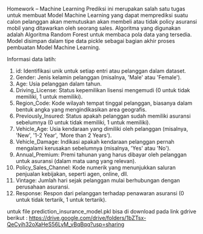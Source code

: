Homework – Machine Learning
Prediksi ini merupakan salah satu tugas untuk membuat Model Machine Learning yang dapat memprediksi suatu calon pelanggan akan memutuskan akan membeli atau tidak policy asuransi mobil yang ditawarkan oleh seorang sales. Algoritma yang digunakan adalah Algoritma Random Forest untuk membaca pola data yang tersedia. Model disimpan dalam tipe data pickle sebagai bagian akhir proses pembuatan Model Machine Learning. 

Informasi data latih:

1.	id: Identifikasi unik untuk setiap entri atau pelanggan dalam dataset.
2.	Gender: Jenis kelamin pelanggan (misalnya, 'Male' atau 'Female').
3.	Age: Usia pelanggan dalam tahun.
4.	Driving_License: Status kepemilikan lisensi mengemudi (0 untuk tidak memiliki, 1 untuk memiliki).
5.	Region_Code: Kode wilayah tempat tinggal pelanggan, biasanya dalam bentuk angka yang mengindikasikan area geografis.
6.	Previously_Insured: Status apakah pelanggan sudah memiliki asuransi sebelumnya (0 untuk tidak memiliki, 1 untuk memiliki).
7.	Vehicle_Age: Usia kendaraan yang dimiliki oleh pelanggan (misalnya, 'New', '1-2 Year', 'More than 2 Years').
8.	Vehicle_Damage: Indikasi apakah kendaraan pelanggan pernah mengalami kerusakan sebelumnya (misalnya, 'Yes' atau 'No').
9.	Annual_Premium: Premi tahunan yang harus dibayar oleh pelanggan untuk asuransi (dalam mata uang yang relevan).
10.	Policy_Sales_Channel: Kode numerik yang menunjukkan saluran penjualan kebijakan, seperti agen, online, dll.
11.	Vintage: Jumlah hari sejak pelanggan mulai berhubungan dengan perusahaan asuransi.
12.	Response: Respon dari pelanggan terhadap penawaran asuransi (0 untuk tidak tertarik, 1 untuk tertarik).

untuk file prediction_insurance_model.pkl bisa di download pada link gdrive berikut : 
https://drive.google.com/drive/folders/1bZTsx-QeCyih32oXaHeS56LyM_vBqBqq?usp=sharing
